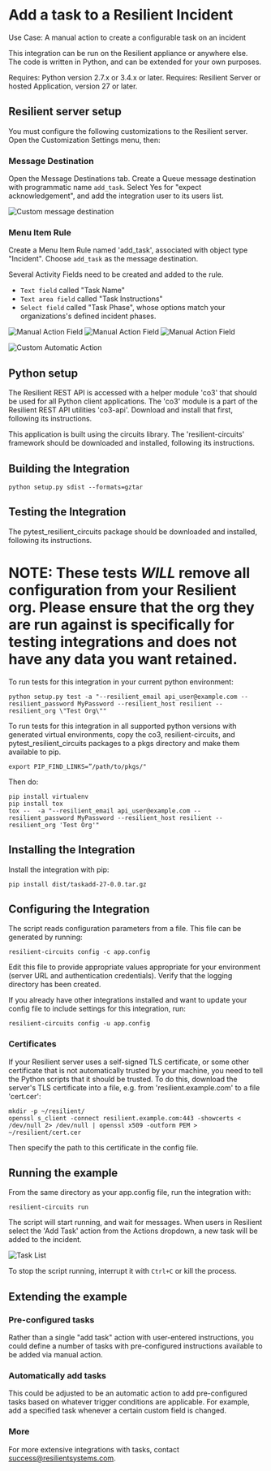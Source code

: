 Add a task to a Resilient Incident
===================================

Use Case:  A manual action to create a configurable task on an incident

This integration can be run on the Resilient appliance or anywhere else.  
The code is written in Python, and can be extended for your own purposes.

Requires: Python version 2.7.x or 3.4.x or later.
Requires: Resilient Server or hosted Application, version 27 or later.

## Resilient server setup

You must configure the following customizations to the Resilient server.
Open the Customization Settings menu, then:

### Message Destination
Open the Message Destinations tab.
Create a Queue message destination with programmatic name `add_task`.
Select Yes for "expect acknowledgement", and add the integration user
to its users list.

![Custom message destination](Documents/messagedestination.png)


### Menu Item Rule
Create a Menu Item Rule named 'add_task', associated with object type "Incident".
Choose `add_task` as the message destination.

Several Activity Fields need to be created and added to the rule.
* `Text field` called "Task Name"
* `Text area field` called "Task Instructions"
* `Select field` called "Task Phase", whose options match your organizations's defined incident phases.

![Manual Action Field](Documents/actionfield.png)
![Manual Action Field](Documents/actionfield1.png)
![Manual Action Field](Documents/actionfield2.png)

![Custom Automatic Action](Documents/manualaction.png)

## Python setup

The Resilient REST API is accessed with a helper module 'co3' that should be
used for all Python client applications.  The 'co3' module is a part of the
Resilient REST API utilities 'co3-api'.  Download and install that first,
following its instructions.

This application is built using the circuits library.  The 'resilient-circuits'
framework should be downloaded and installed, following its instructions.

## Building the Integration
```
python setup.py sdist --formats=gztar
```

## Testing the Integration
The pytest\_resilient\_circuits package should be downloaded and installed, following its instructions.

# NOTE: These tests _WILL_ remove all configuration from your Resilient org.  Please ensure that the org they are run against is specifically for testing integrations and does not have any data you want retained.

To run tests for this integration in your current python environment:
```
python setup.py test -a "--resilient_email api_user@example.com --resilient_password MyPassword --resilient_host resilient --resilient_org \"Test Org\""
```

To run tests for this integration in all supported python versions with generated virtual environments, 
copy the co3, resilient-circuits, and pytest\_resilient\_circuits packages to a pkgs directory and make them available to pip.
```
export PIP_FIND_LINKS=”/path/to/pkgs/"
```
Then do:
```
pip install virtualenv
pip install tox
tox --  -a "--resilient_email api_user@example.com --resilient_password MyPassword --resilient_host resilient --resilient_org 'Test Org'"
```

## Installing the Integration

Install the integration with pip:
```
pip install dist/taskadd-27-0.0.tar.gz
```

## Configuring the Integration
The script reads configuration parameters from a file.
This file can be generated by running:
```
resilient-circuits config -c app.config
```
Edit this file to provide appropriate values
appropriate for your environment (server URL and authentication credentials).
Verify that the logging directory has been created.

If you already have other integrations installed and want to update your config
file to include settings for this integration, run:
```
resilient-circuits config -u app.config
```

### Certificates

If your Resilient server uses a self-signed TLS certificate, or some
other certificate that is not automatically trusted by your machine,
you need to tell the Python scripts that it should be trusted.
To do this, download the server's TLS certificate into a file,
e.g. from 'resilient.example.com' to a file 'cert.cer':

    mkdir -p ~/resilient/
    openssl s_client -connect resilient.example.com:443 -showcerts < /dev/null 2> /dev/null | openssl x509 -outform PEM > ~/resilient/cert.cer

Then specify the path to this certificate in the config file.


## Running the example
From the same directory as your app.config file, run the integration with:

    resilient-circuits run

The script will start running, and wait for messages.  When users in Resilient
select the 'Add Task' action from the Actions dropdown, a new task will be added
to the incident.

![Task List](Documents/results.png)

To stop the script running, interrupt it with `Ctrl+C` or kill the process.

## Extending the example

### Pre-configured tasks
Rather than a single "add task" action with user-entered instructions, you could
define a number of tasks with pre-configured instructions available to be
added via manual action.

### Automatically add tasks
This could be adjusted to be an automatic action to add pre-configured tasks
based on whatever trigger conditions are applicable.  For example, add a
specified task whenever a certain custom field is changed.

### More
For more extensive integrations with tasks, contact
[success@resilientsystems.com](success@resilientsystems.com).

